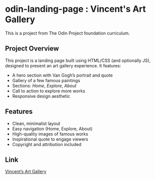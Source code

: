 # odin-landing-page : Vincent's Art Gallery
This is a project from The Odin Project foundation curriculum.

## Project Overview
This project is a landing page built using HTML/CSS (and optionally JS), designed to present an art gallery experience. It features:
- A hero section with Van Gogh’s portrait and quote  
- Gallery of a few famous paintings  
- Sections: *Home*, *Explore*, *About*  
- Call to action to explore more works  
- Responsive design aesthetic

## Features
- Clean, minimalist layout  
- Easy navigation (Home, Explore, About)  
- High-quality images of famous works  
- Inspirational quote to engage viewers  
- Copyright and attribution included

## Link  
[Vincent’s Art Gallery](https://n-i-l-i-s-h-a.github.io/odin-landing-page/)
